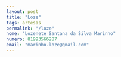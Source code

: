 ```yaml
---
layout: post
title: "Loze"
tags: artesas
permalink: "/loze"
nome: "Lozenete Santana da Silva Marinho"
numero: 81993566287
email: "marinho.loze@gmail.com"
---
```



  
